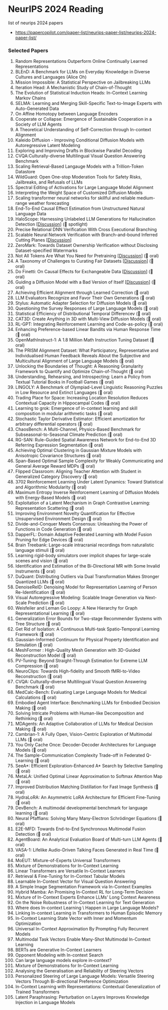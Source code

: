# NeurIPS 2024 Reading

list of neurips 2024 papers 

* https://papercopilot.com/paper-list/neurips-paper-list/neurips-2024-paper-list/

### Selected Papers 


1. Random Representations Outperform Online Continually Learned Representations
2. BLEnD: A Benchmark for LLMs on Everyday Knowledge in Diverse Cultures and Languages (Alice Oh)
3. Mission Impossible: A Statistical Perspective on Jailbreaking LLMs
4. Iteration Head: A Mechanistic Study of Chain-of-Thought
5. The Evolution of Statistical Induction Heads: In-Context Learning Markov Chains
6. SELMA: Learning and Merging Skill-Specific Text-to-Image Experts with Auto-Generated Data
7. On Affine Homotopy between Language Encoders
8. Cooperate or Collapse: Emergence of Sustainable Cooperation in a Society of LLM Agents
9. A Theoretical Understanding of Self-Correction through In-context Alignment
10. Kaleido Diffusion - Improving Conditional Diffusion Models with Autoregressive Latent Modeling
11. Exploring and Improving Drafts in Blockwise Parallel Decoding
12. CVQA:Culturally-diverse Multilingual Visual Question Answering Benchmark
13. Scaling Retrieval-Based Langauge Models with a Trillion-Token Datastore
14. WildGuard: Open One-stop Moderation Tools for Safety Risks, Jailbreaks, and Refusals of LLMs
15. Spectral Editing of Activations for Large Language Model Alignment
16. Interpreting the Weight Space of Customized Diffusion Models
17. Scaling transformer neural networks for skillful and reliable medium-range weather forecasting
18. End-To-End Causal Effect Estimation from Unstructured Natural Language Data
19. HaloScope: Harnessing Unlabeled LLM Generations for Hallucination Detection [[Discussion](https://github.com/room1805/NeurIPS2024/discussions/3)] (💫 spotlight)
20. Precise Relational DNN Verification With Cross Executional Branching
21. Scalable Neural Network Verification with Branch-and-bound Inferred Cutting Planes [[Discussion](https://github.com/room1805/NeurIPS2024/discussions/4)]
22. ZeroMark: Towards Dataset Ownership Verification without Disclosing Dataset-specified Watermarks
23. Not All Tokens Are What You Need for Pretraining [[Discussion](https://github.com/room1805/NeurIPS2024/discussions/5)] (💫 oral)
24. A Taxonomy of Challenges to Curating Fair Datasets [[Discussion](https://github.com/room1805/NeurIPS2024/discussions/6)] (💫 oral)
25. Do Finetti: On Causal Effects for Exchangeable Data [[Discussion](https://github.com/room1805/NeurIPS2024/discussions/7)] (💫 oral)
26. Guiding a Diffusion Model with a Bad Version of Itself [[Discussion](https://github.com/room1805/NeurIPS2024/discussions/8)]  (💫 oral)
27. Achieving Efficient Alignment through Learned Correction (💫 oral)
28. LLM Evaluators Recognize and Favor Their Own Generations (💫 oral)
29. Stylus: Automatic Adapter Selection for Diffusion Models (💫 oral)
30. Questioning the Survey Responses of Large Language Models (💫 oral)
31. Statistical Efficiency of Distributional Temporal Differencev (💫 oral)
32. CAT3D: Create Anything in 3D with Multi-View Diffusion Models (💫 oral)
33. RL-GPT: Integrating Reinforcement Learning and Code-as-policy (💫 oral)
34. Enhancing Preference-based Linear Bandits via Human Response Time (💫 oral)
35. OpenMathInstruct-1: A 1.8 Million Math Instruction Tuning Dataset (💫 oral)
36. The PRISM Alignment Dataset: What Participatory, Representative and Individualised Human Feedback Reveals About the Subjective and Multicultural Alignment of Large Language Models (💫 oral)
37. Unlocking the Boundaries of Thought: A Reasoning Granularity Framework to Quantify and Optimize Chain-of-Thought (💫 oral)
38. Understanding, Rehearsing, and Introspecting: Learn a Policy from Textual Tutorial Books in Football Games (💫 oral)
39. LINGOLY: A Benchmark of Olympiad-Level Linguistic Reasoning Puzzles in Low Resource and Extinct Languages (💫 oral)
40. Trading Place for Space: Increasing Location Resolution Reduces Contextual Capacity in Hippocampal Codes (💫 oral)
41. Learning to grok: Emergence of in-context learning and skill composition in modular arithmetic tasks (💫 oral)
42. Stochastic Taylor Derivative Estimator: Efficient amortization for arbitrary differential operators (💫 oral)
43. ChaosBench: A Multi-Channel, Physics-Based Benchmark for Subseasonal-to-Seasonal Climate Prediction (💫 oral)
44. RG-SAN: Rule-Guided Spatial Awareness Network for End-to-End 3D Referring Expression Segmentation (💫 oral)
45. Achieving Optimal Clustering in Gaussian Mixture Models with Anisotropic Covariance Structures (💫 oral)
46. Span-Based Optimal Sample Complexity for Weakly Communicating and General Average Reward MDPs (💫 oral)
47. Flipped Classroom: Aligning Teacher Attention with Student in Generalized Category Discovery (💫 oral)
48. 3702	Reinforcement Learning Under Latent Dynamics: Toward Statistical and Algorithmic Modularity (💫 oral)
49. Maximum Entropy Inverse Reinforcement Learning of Diffusion Models with Energy-Based Models (💫 oral)
50. Exploitation of a Latent Mechanism in Graph Contrastive Learning: Representation Scattering (💫 oral)
51. Improving Environment Novelty Quantification for Effective Unsupervised Environment Design (💫 oral)
52. Divide-and-Conquer Meets Consensus: Unleashing the Power of Functions in Code Generation  (💫 oral)
53. DapperFL: Domain Adaptive Federated Learning with Model Fusion Pruning for Edge Devices (💫 oral) 
54. Brain Treebank: Large-scale intracranial recordings from naturalistic language stimuli (💫 oral) 
55. Learning rigid-body simulators over implicit shapes for large-scale scenes and vision  (💫 oral) 
56. Identification and Estimation of the Bi-Directional MR with Some Invalid Instruments  (💫 oral)
57. DuQuant: Distributing Outliers via Dual Transformation Makes Stronger Quantized LLMs  (💫 oral)
58. DenoiseReID: Denoising Model for Representation Learning of Person Re-Identification  (💫 oral)
59. Visual Autoregressive Modeling: Scalable Image Generation via Next-Scale Prediction  (💫 oral)
60. Weisfeiler and Leman Go Loopy: A New Hierarchy for Graph Representational Learning  (💫 oral)
61. Generalization Error Bounds for Two-stage Recommender Systems with Tree Structure  (💫 oral)
62. Get Rid of Isolation: A Continuous Multi-task Spatio-Temporal Learning Framework  (💫 oral)
63. Gaussian-Informed Continuum for Physical Property Identification and Simulation  (💫 oral)
64. MeshFormer : High-Quality Mesh Generation with 3D-Guided Reconstruction Model  (💫 oral)
65. PV-Tuning: Beyond Straight-Through Estimation for Extreme LLM Compression  (💫 oral)
66. NeuroClips: Towards High-fidelity and Smooth fMRI-to-Video Reconstruction  (💫 oral)
67. CVQA: Culturally-diverse Multilingual Visual Question Answering Benchmark  (💫 oral)
68. MedCalc-Bench: Evaluating Large Language Models for Medical Calculations  (💫 oral)
69. Embodied Agent Interface: Benchmarking LLMs for Embodied Decision Making  (💫 oral)
70. Solving Intricate Problems with Human-like Decomposition and Rethinking  (💫 oral)
71. MDAgents: An Adaptive Collaboration of LLMs for Medical Decision Making  (💫 oral) 
72. Cambrian-1: A Fully Open, Vision-Centric Exploration of Multimodal LLMs  (💫 oral) 
73. You Only Cache Once: Decoder-Decoder Architectures for Language Models  (💫 oral)
74. The Sample-Communication Complexity Trade-off in Federated Q-Learning  (💫 oral) 
75. SeeA*: Efficient Exploration-Enhanced A* Search by Selective Sampling  (💫 oral)
76. MetaLA: Unified Optimal Linear Approximation to Softmax Attention Map  (💫 oral) 
77. Improved Distribution Matching Distillation for Fast Image Synthesis  (💫 oral)
78. HydraLoRA: An Asymmetric LoRA Architecture for Efficient Fine-Tuning  (💫 oral)
79. DevBench: A multimodal developmental benchmark for language learning  (💫 oral)
80. Neural Pfaffians: Solving Many Many-Electron Schrödinger Equations  (💫 oral)
81. E2E-MFD: Towards End-to-End Synchronous Multimodal Fusion Detection  (💫 oral)
82. AgentBoard: An Analytical Evaluation Board of Multi-turn LLM Agents  (💫 oral)
83. VASA-1: Lifelike Audio-Driven Talking Faces Generated in Real Time  (💫 oral)
84. MoEUT: Mixture-of-Experts Universal Transformers
85. Mixture of Demonstrations for In-Context Learning
86. Linear Transformers are Versatile In-Context Learners
87. Retrieval & Fine-Tuning for In-Context Tabular Models
88. Learnable In-Context Vector for Visual Question Answering
89. A Simple Image Segmentation Framework via In-Context Examples
90. Hybrid Mamba: An Promising In-Context RL for Long-Term Decision
91. Mixture of In-Context Experts Enhance LLMs' Long Context Awareness
92. On the Noise Robustness of In-Context Learning for Text Generation
93. Where does In-context Learning \\ Happen in Large Language Models?
94. Linking In-context Learning in Transformers to Human Episodic Memory
95. In-Context Learning State Vector with Inner and Momentum Optimization
96. Universal In-Context Approximation By Prompting Fully Recurrent Models
97. Multimodal Task Vectors Enable Many-Shot Multimodal In-Context Learning
98. BERTs are Generative In-Context Learners
99. Opponent Modeling with In-context Search
100. Can large language models explore in-context?
101. Mixture of Demonstrations for In-Context Learning
102. Analysing the Generalisation and Reliability of Steering Vectors
103. Personalized Steering of Large Language Models: Versatile Steering Vectors Through Bi-directional Preference Optimization
104. In-Context Learning with Representations: Contextual Generalization of Trained Transformers
105. Latent Paraphrasing: Perturbation on Layers Improves Knowledge Injection in Language Models






